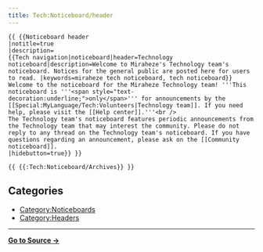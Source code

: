 ```yaml
---
title: Tech:Noticeboard/header
---
```


```
{{ {{Noticeboard header
|notitle=true
|description=
{{Tech navigation|noticeboard|header=Technology noticeboard|description=Welcome to Miraheze's Technology team's noticeboard. Notices for the general public are posted here for users to read. |keywords=miraheze tech noticeboard, tech noticeboard}}
Welcome to the noticeboard for the Miraheze Technology team! '''This noticeboard is '''<span style="text-decoration:underline;">only</span>''' for announcements by the [[Special:MyLanguage/Tech:Volunteers|Technology team]]. If you need help, please visit the [[Help center]].'''<br />
The Technology team's noticeboard features periodic announcements from the Technology team that may interest the community. Please do not reply to any thread on the Technology team's noticeboard. If you have questions regarding an announcement, please ask on the [[Community noticeboard]].
|hidebutton=true}} }}
```
 `{{ {{:Tech:Noticeboard/Archives}} }}`

## Categories

* [Category:Noticeboards](https://meta.miraheze.org/wiki/Category:Noticeboards)
* [Category:Headers](https://meta.miraheze.org/wiki/Category:Headers)



----
**[Go to Source &rarr;](https://meta.miraheze.org/wiki/Tech:Noticeboard/header)**